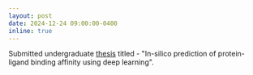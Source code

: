 ```yaml
---
layout: post
date: 2024-12-24 09:00:00-0400
inline: true
---
```


Submitted undergraduate [thesis](https://amiteshbadkul.github.io/assets/pdf/Thesis.pdf) titled - "In-silico prediction of protein-ligand binding affinity using deep learning".
